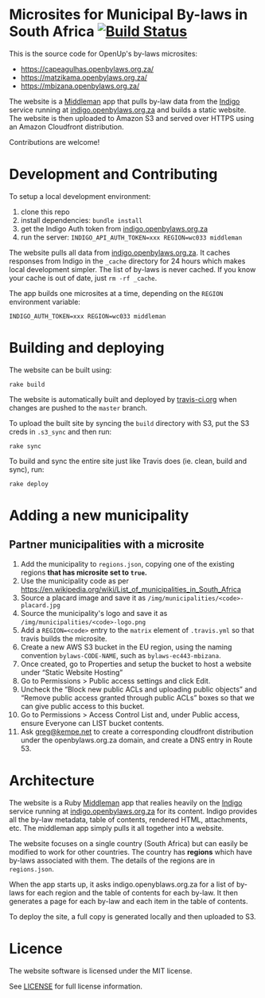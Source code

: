# Microsites for Municipal By-laws in South Africa [![Build Status](https://travis-ci.org/OpenUpSA/bylaws-microsites.svg)](http://travis-ci.org/OpenUpSA/bylaws-microsites)

This is the source code for OpenUp's by-laws microsites:

* https://capeagulhas.openbylaws.org.za/
* https://matzikama.openbylaws.org.za/
* https://mbizana.openbylaws.org.za/

The website is a [Middleman](http://middlemanapp.com) app that pulls by-law data from the [Indigo](https://github.com/OpenUpSA/indigo) service running at [indigo.openbylaws.org.za](http://indigo.openbylaws.org.za) and builds a static website. The website is then uploaded to Amazon S3 and served over HTTPS using an Amazon Cloudfront distribution.

Contributions are welcome!

# Development and Contributing

To setup a local development environment:

1. clone this repo
2. install dependencies: `bundle install`
3. get the Indigo Auth token from [indigo.openbylaws.org.za](https://indigo.openbylaws.org.za)
3. run the server: `INDIGO_API_AUTH_TOKEN=xxx REGION=wc033 middleman`

The website pulls all data from [indigo.openbylaws.org.za](http://indigo.openbylaws.org.za).
It caches responses from Indigo in the `_cache` directory for 24 hours which makes local development
simpler. The list of by-laws is never cached. If you know your cache is out of date, just `rm -rf _cache`.

The app builds one microsites at a time, depending on the `REGION` environment variable:

    INDIGO_AUTH_TOKEN=xxx REGION=wc033 middleman

# Building and deploying

The website can be built using:

    rake build

The website is automatically built and deployed by [travis-ci.org](https://travis-ci.org/OpenUpSA/bylaws-microsites) when changes are pushed to the `master` branch.

To upload the built site by syncing the `build` directory with S3,
put the S3 creds in `.s3_sync` and then run:

    rake sync

To build and sync the entire site just like Travis does (ie. clean, build and sync), run:

    rake deploy

# Adding a new municipality

## Partner municipalities with a microsite

1. Add the municipality to `regions.json`, copying one of the existing regions **that has microsite set to `true`.**
2. Use the municipality code as per https://en.wikipedia.org/wiki/List_of_municipalities_in_South_Africa
3. Source a placard image and save it as `/img/municipalities/<code>-placard.jpg`
4. Source the municipality's logo and save it as `/img/municipalities/<code>-logo.png`
5. Add a `REGION=<code>` entry to the `matrix` element of `.travis.yml` so that travis builds the microsite.
6. Create a new AWS S3 bucket in the EU region, using the naming convention `bylaws-CODE-NAME`, such as `bylaws-ec443-mbizana`.
7. Once created, go to Properties and setup the bucket to host a website under “Static Website Hosting”
8. Go to Permissions > Public access settings and click Edit.
9. Uncheck the “Block new public ACLs and uploading public objects” and “Remove public access granted through public ACLs” boxes so that we can give public access to this bucket.
10. Go to Permissions > Access Control List and, under Public access, ensure Everyone can LIST bucket contents. 
11. Ask greg@kempe.net to create a corresponding cloudfront distribution under the openbylaws.org.za domain, and create a DNS entry in Route 53.

# Architecture

The website is a Ruby [Middleman](http://middlemanapp.com) app that realies
heavily on the [Indigo](https://github.com/OpenUpSA/indigo) service running at
[indigo.openbylaws.org.za](http://indigo.openbylaws.org.za) for its content. Indigo
provides all the by-law metadata, table of contents, rendered HTML, attachments, etc.
The middleman app simply pulls it all together into a website.

The website focuses on a single country (South Africa) but can easily be modified
to work for other countries. The country has **regions** which have by-laws associated
with them. The details of the regions are in `regions.json`.

When the app starts up, it asks indigo.openyblaws.org.za for a list of by-laws
for each region and the table of contents for each by-law. It then generates a page
for each by-law and each item in the table of contents.

To deploy the site, a full copy is generated locally and then uploaded to S3.

# Licence

The website software is licensed under the MIT license.

See [LICENSE](LICENSE) for full license information.
